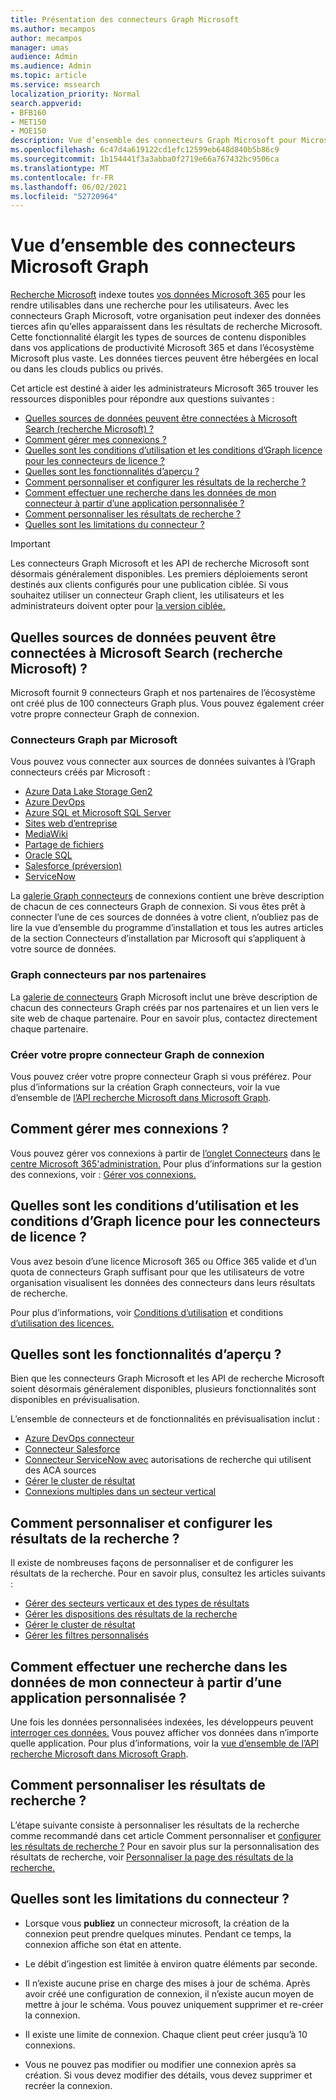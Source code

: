 ```yaml
---
title: Présentation des connecteurs Graph Microsoft
ms.author: mecampos
author: mecampos
manager: umas
audience: Admin
ms.audience: Admin
ms.topic: article
ms.service: mssearch
localization_priority: Normal
search.appverid:
- BFB160
- MET150
- MOE150
description: Vue d’ensemble des connecteurs Graph Microsoft pour Microsoft Search (recherche Microsoft)
ms.openlocfilehash: 6c47d4a619122cd1efc12599eb648d840b5b86c9
ms.sourcegitcommit: 1b154441f3a3abba0f2719e66a767432bc9506ca
ms.translationtype: MT
ms.contentlocale: fr-FR
ms.lasthandoff: 06/02/2021
ms.locfileid: "52720964"
---
```

<!---Previous ms.author: monaray --->

# <a name="overview-of-microsoft-graph-connectors"></a>Vue d’ensemble des connecteurs Microsoft Graph

[Recherche Microsoft](./overview-microsoft-search.md) indexe toutes [vos données Microsoft 365](https://www.microsoft.com/microsoft-365) pour les rendre utilisables dans une recherche pour les utilisateurs. Avec les connecteurs Graph Microsoft, votre organisation peut indexer des données tierces afin qu’elles apparaissent dans les résultats de recherche Microsoft. Cette fonctionnalité élargit les types de sources de contenu disponibles dans vos applications de productivité Microsoft 365 et dans l’écosystème Microsoft plus vaste. Les données tierces peuvent être hébergées en local ou dans les clouds publics ou privés.

<!---link Microsoft Graph reference in line 19 when we have access to relevant documentation--->

Cet article est destiné à aider les administrateurs Microsoft 365 trouver les ressources disponibles pour répondre aux questions suivantes :

* [Quelles sources de données peuvent être connectées à Microsoft Search (recherche Microsoft) ?](#what-data-sources-can-be-connected-to-microsoft-search)
* [Comment gérer mes connexions ?](#how-do-i-manage-my-connections)
* [Quelles sont les conditions d’utilisation et les conditions d’Graph licence pour les connecteurs de licence ?](#what-are-the-license-requirements-and-terms-of-use-for-graph-connectors)
* [Quelles sont les fonctionnalités d’aperçu ?](#what-are-the-preview-features)
* [Comment personnaliser et configurer les résultats de la recherche ?](#how-do-i-customize-and-configure-search-results)
* [Comment effectuer une recherche dans les données de mon connecteur à partir d’une application personnalisée ?](#how-do-i-search-my-connector-data-from-a-custom-application)
* [Comment personnaliser les résultats de recherche ?](#how-do-i-customize-search-results)
* [Quelles sont les limitations du connecteur ?](#what-are-the-connector-limitations)

<!---Modify to another note that is more accurate after rollout completion--->
> [!IMPORTANT]
> Les connecteurs Graph Microsoft et les API de recherche Microsoft sont désormais généralement disponibles. Les premiers déploiements seront destinés aux clients configurés pour une publication ciblée. Si vous souhaitez utiliser un connecteur Graph client, les utilisateurs et les administrateurs doivent opter pour [la version ciblée.](/microsoft-365/admin/manage/release-options-in-office-365?preserve-view=true&view=o365-worldwide)

<!---Add Value, scenario, example, and/or graphic in December updates--->
<!---Probably remove architecture section below
## Architecture

The following architectural diagram of the Microsoft Graph platform shows how Graph connector content flows through content indexing to user results in [Microsoft Search](./overview-microsoft-search.md) clients. The rest of this section explains each of the key building blocks in the diagram.

![Diagram: on-premises and cloud-based data is pulled by connectors and indexed by the Microsoft Search API, and then the Microsoft Search service delivers the results to users.](media/connectors-overview/highlevel-connectors.png)
Graph connectors can pull data from cloud-based (SaaS) data sources and on-premises data stores. The above diagram shows connections to only two data sources, but you can add connections to up ten sources per tenant.

The Microsoft Graph Connectors API instantiates one connection per data source. Then, the API indexes and stores the data. Established connections interact with Microsoft Search, so users can get search results.

You can use the Microsoft 365 [admin center](https://admin.microsoft.com) to setup and manage any of the Graph connectors by Microsoft. The admin center has a simple user interface that makes it easy to establish the connection to your data source, and monitor connection status and utilization.

***Edit paragraph below***
To create a **connection** to a data source, admins need authenticated access to the data and the entire content repository. The data is fed to the graph connector service for indexing.--->

## <a name="what-data-sources-can-be-connected-to-microsoft-search"></a>Quelles sources de données peuvent être connectées à Microsoft Search (recherche Microsoft) ?

Microsoft fournit 9 connecteurs Graph et nos partenaires de l’écosystème ont créé plus de 100 connecteurs Graph plus. Vous pouvez également créer votre propre connecteur Graph de connexion.

### <a name="graph-connectors-by-microsoft"></a>Connecteurs Graph par Microsoft

Vous pouvez vous connecter aux sources de données suivantes à l’Graph connecteurs créés par Microsoft :

<!---Add links below when new docs are created--->
* [Azure Data Lake Storage Gen2](azure-data-lake-connector.md)
* [Azure DevOps](azure-devops-connector.md)
* [Azure SQL et Microsoft SQL Server](MSSQL-connector.md)
* [Sites web d’entreprise](enterprise-web-connector.md)
* [MediaWiki](mediawiki-connector.md)
* [Partage de fichiers](fileshare-connector.md)
* [Oracle SQL](OracleSQL-connector.md)
* [Salesforce (préversion)](salesforce-connector.md)
* [ServiceNow](servicenow-connector.md)

La [galerie Graph connecteurs](connectors-gallery.md) de connexions contient une brève description de chacun de ces connecteurs Graph de connexion. Si vous êtes prêt à connecter l’une de ces sources [](configure-connector.md) de données à votre client, n’oubliez pas de lire la vue d’ensemble du programme d’installation et tous les autres articles de la section Connecteurs d’installation par Microsoft qui s’appliquent à votre source de données.

### <a name="graph-connectors-by-our-partners"></a>Graph connecteurs par nos partenaires

La [galerie de connecteurs](connectors-gallery.md) Graph Microsoft inclut une brève description de chacun des connecteurs Graph créés par nos partenaires et un lien vers le site web de chaque partenaire. Pour en savoir plus, contactez directement chaque partenaire.

### <a name="build-your-own-graph-connector"></a>Créer votre propre connecteur Graph de connexion

Vous pouvez créer votre propre connecteur Graph si vous préférez. Pour plus d’informations sur la création Graph connecteurs, voir la vue d’ensemble de [l’API recherche Microsoft dans Microsoft Graph](/graph/search-concept-overview).

## <a name="how-do-i-manage-my-connections"></a>Comment gérer mes connexions ?

Vous pouvez gérer vos connexions à partir de [l’onglet Connecteurs](https://admin.microsoft.com/Adminportal/Home#/MicrosoftSearch/Connectors) dans [le centre Microsoft 365'administration.](https://admin.microsoft.com/) Pour plus d’informations sur la gestion des connexions, voir : [Gérer vos connexions.](manage-connector.md)

## <a name="what-are-the-license-requirements-and-terms-of-use-for-graph-connectors"></a>Quelles sont les conditions d’utilisation et les conditions d’Graph licence pour les connecteurs de licence ?

Vous avez besoin d’une licence Microsoft 365 ou Office 365 valide et d’un quota de connecteurs Graph suffisant pour que les utilisateurs de votre organisation visualisent les données des connecteurs dans leurs résultats de recherche.

Pour plus d’informations, voir [Conditions d’utilisation](licensing.md) et conditions [d’utilisation des licences.](terms-of-use.md)

## <a name="what-are-the-preview-features"></a>Quelles sont les fonctionnalités d’aperçu ?

Bien que les connecteurs Graph Microsoft et les API de recherche Microsoft soient désormais généralement disponibles, plusieurs fonctionnalités sont disponibles en prévisualisation.

L’ensemble de connecteurs et de fonctionnalités en prévisualisation inclut :

* [Azure DevOps connecteur](azure-devops-connector.md)
* [Connecteur Salesforce](salesforce-connector.md)
* [Connecteur ServiceNow avec](servicenow-connector.md) autorisations de recherche qui utilisent des ACA sources
* [Gérer le cluster de résultat](result-cluster.md)
* [Connexions multiples dans un secteur vertical](customize-search-page.md#multiple-connections-in-a-vertical)

## <a name="how-do-i-customize-and-configure-search-results"></a>Comment personnaliser et configurer les résultats de la recherche ?

Il existe de nombreuses façons de personnaliser et de configurer les résultats de la recherche. Pour en savoir plus, consultez les articles suivants :

* [Gérer des secteurs verticaux et des types de résultats](customize-search-page.md)
* [Gérer les dispositions des résultats de la recherche](customize-results-layout.md)
* [Gérer le cluster de résultat](result-cluster.md)
* [Gérer les filtres personnalisés](custom-filters.md)

## <a name="how-do-i-search-my-connector-data-from-a-custom-application"></a>Comment effectuer une recherche dans les données de mon connecteur à partir d’une application personnalisée ?

Une fois les données personnalisées indexées, les développeurs peuvent [interroger ces données.](/graph/search-concept-custom-types) Vous pouvez afficher vos données dans n’importe quelle application. Pour plus d’informations, voir la [vue d’ensemble de l’API recherche Microsoft dans Microsoft Graph](/graph/search-concept-overview).

## <a name="how-do-i-customize-search-results"></a>Comment personnaliser les résultats de recherche ?

L’étape suivante consiste à personnaliser les résultats de la recherche comme recommandé dans cet article Comment personnaliser et [configurer les résultats de recherche ?](#how-do-i-customize-and-configure-search-results) Pour en savoir plus sur la personnalisation des résultats de recherche, voir [Personnaliser la page des résultats de la recherche.](customize-search-page.md)

## <a name="what-are-the-connector-limitations"></a>Quelles sont les limitations du connecteur ?

* Lorsque vous **publiez** un connecteur microsoft, la création de la connexion peut prendre quelques minutes. Pendant ce temps, la connexion affiche son état en attente.

* Le débit d’ingestion est limitée à environ quatre éléments par seconde.

* Il n’existe aucune prise en charge des mises à jour de schéma. Après avoir créé une configuration de connexion, il n’existe aucun moyen de mettre à jour le schéma. Vous pouvez uniquement supprimer et re-créer la connexion.

* Il existe une limite de connexion. Chaque client peut créer jusqu’à 10 connexions.

* Vous ne pouvez pas modifier ou modifier une connexion après sa création. Si vous devez modifier des détails, vous devez supprimer et recréer la connexion.
